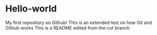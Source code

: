 # Hello-world
My first repository on Github! 
This is an extended test on how Git and Github works
This is a README edited from the cut branch
